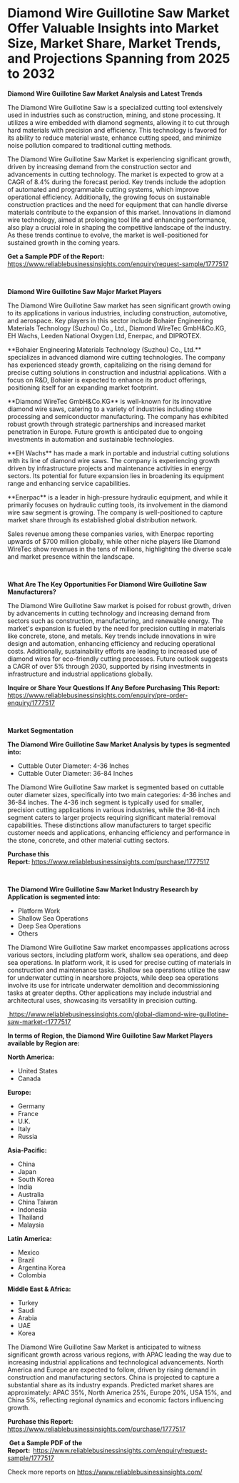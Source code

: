 <p><h1>Diamond Wire Guillotine Saw Market Offer Valuable Insights into Market Size, Market Share, Market Trends, and Projections Spanning from 2025 to 2032</h1></p><p><strong>Diamond Wire Guillotine Saw Market Analysis and Latest Trends</strong></p>
<p><p>The Diamond Wire Guillotine Saw is a specialized cutting tool extensively used in industries such as construction, mining, and stone processing. It utilizes a wire embedded with diamond segments, allowing it to cut through hard materials with precision and efficiency. This technology is favored for its ability to reduce material waste, enhance cutting speed, and minimize noise pollution compared to traditional cutting methods.</p><p>The Diamond Wire Guillotine Saw Market is experiencing significant growth, driven by increasing demand from the construction sector and advancements in cutting technology. The market is expected to grow at a CAGR of 8.4% during the forecast period. Key trends include the adoption of automated and programmable cutting systems, which improve operational efficiency. Additionally, the growing focus on sustainable construction practices and the need for equipment that can handle diverse materials contribute to the expansion of this market. Innovations in diamond wire technology, aimed at prolonging tool life and enhancing performance, also play a crucial role in shaping the competitive landscape of the industry. As these trends continue to evolve, the market is well-positioned for sustained growth in the coming years.</p></p>
<p><strong>Get a Sample PDF of the Report:&nbsp;</strong> <a href="https://www.reliablebusinessinsights.com/enquiry/request-sample/1777517?utm_campaign=2286&utm_medium=2&utm_source=Github&utm_content=ia&utm_term=18022025&utm_id=diamond-wire-guillotine-saw">https://www.reliablebusinessinsights.com/enquiry/request-sample/1777517</a></p>
<p>&nbsp;</p>
<p><strong>Diamond Wire Guillotine Saw Major Market Players</strong></p>
<p><p>The Diamond Wire Guillotine Saw market has seen significant growth owing to its applications in various industries, including construction, automotive, and aerospace. Key players in this sector include Bohaier Engineering Materials Technology (Suzhou) Co., Ltd., Diamond WireTec GmbH&Co.KG, EH Wachs, Leeden National Oxygen Ltd, Enerpac, and DIPROTEX.</p><p>**Bohaier Engineering Materials Technology (Suzhou) Co., Ltd.** specializes in advanced diamond wire cutting technologies. The company has experienced steady growth, capitalizing on the rising demand for precise cutting solutions in construction and industrial applications. With a focus on R&D, Bohaier is expected to enhance its product offerings, positioning itself for an expanding market footprint.</p><p>**Diamond WireTec GmbH&Co.KG** is well-known for its innovative diamond wire saws, catering to a variety of industries including stone processing and semiconductor manufacturing. The company has exhibited robust growth through strategic partnerships and increased market penetration in Europe. Future growth is anticipated due to ongoing investments in automation and sustainable technologies.</p><p>**EH Wachs** has made a mark in portable and industrial cutting solutions with its line of diamond wire saws. The company is experiencing growth driven by infrastructure projects and maintenance activities in energy sectors. Its potential for future expansion lies in broadening its equipment range and enhancing service capabilities.</p><p>**Enerpac** is a leader in high-pressure hydraulic equipment, and while it primarily focuses on hydraulic cutting tools, its involvement in the diamond wire saw segment is growing. The company is well-positioned to capture market share through its established global distribution network.</p><p>Sales revenue among these companies varies, with Enerpac reporting upwards of $700 million globally, while other niche players like Diamond WireTec show revenues in the tens of millions, highlighting the diverse scale and market presence within the landscape.</p></p>
<p>&nbsp;</p>
<p><strong>What Are The Key Opportunities For Diamond Wire Guillotine Saw Manufacturers?</strong></p>
<p><p>The Diamond Wire Guillotine Saw market is poised for robust growth, driven by advancements in cutting technology and increasing demand from sectors such as construction, manufacturing, and renewable energy. The market's expansion is fueled by the need for precision cutting in materials like concrete, stone, and metals. Key trends include innovations in wire design and automation, enhancing efficiency and reducing operational costs. Additionally, sustainability efforts are leading to increased use of diamond wires for eco-friendly cutting processes. Future outlook suggests a CAGR of over 5% through 2030, supported by rising investments in infrastructure and industrial applications globally.</p></p>
<p><strong>Inquire or Share Your Questions If Any Before Purchasing This Report:</strong> <a href="https://www.reliablebusinessinsights.com/enquiry/pre-order-enquiry/1777517?utm_campaign=2286&utm_medium=2&utm_source=Github&utm_content=ia&utm_term=18022025&utm_id=diamond-wire-guillotine-saw">https://www.reliablebusinessinsights.com/enquiry/pre-order-enquiry/1777517</a></p>
<p>&nbsp;</p>
<p><strong>Market Segmentation</strong></p>
<p><strong>The Diamond Wire Guillotine Saw Market Analysis by types is segmented into:</strong></p>
<p><ul><li>Cuttable Outer Diameter: 4-36 Inches</li><li>Cuttable Outer Diameter: 36-84 Inches</li></ul></p>
<p><p>The Diamond Wire Guillotine Saw market is segmented based on cuttable outer diameter sizes, specifically into two main categories: 4-36 inches and 36-84 inches. The 4-36 inch segment is typically used for smaller, precision cutting applications in various industries, while the 36-84 inch segment caters to larger projects requiring significant material removal capabilities. These distinctions allow manufacturers to target specific customer needs and applications, enhancing efficiency and performance in the stone, concrete, and other material cutting sectors.</p></p>
<p><strong>Purchase this Report:&nbsp;</strong><a href="https://www.reliablebusinessinsights.com/purchase/1777517?utm_campaign=2286&utm_medium=2&utm_source=Github&utm_content=ia&utm_term=18022025&utm_id=diamond-wire-guillotine-saw">https://www.reliablebusinessinsights.com/purchase/1777517</a></p>
<p>&nbsp;</p>
<p><strong>The Diamond Wire Guillotine Saw Market Industry Research by Application is segmented into:</strong></p>
<p><ul><li>Platform Work</li><li>Shallow Sea Operations</li><li>Deep Sea Operations</li><li>Others</li></ul></p>
<p><p>The Diamond Wire Guillotine Saw market encompasses applications across various sectors, including platform work, shallow sea operations, and deep sea operations. In platform work, it is used for precise cutting of materials in construction and maintenance tasks. Shallow sea operations utilize the saw for underwater cutting in nearshore projects, while deep sea operations involve its use for intricate underwater demolition and decommissioning tasks at greater depths. Other applications may include industrial and architectural uses, showcasing its versatility in precision cutting.</p></p>
<p><a href="https://www.reliablebusinessinsights.com/global-diamond-wire-guillotine-saw-market-r1777517?utm_campaign=2286&utm_medium=2&utm_source=Github&utm_content=ia&utm_term=18022025&utm_id=diamond-wire-guillotine-saw">&nbsp;https://www.reliablebusinessinsights.com/global-diamond-wire-guillotine-saw-market-r1777517</a></p>
<p><strong>In terms of Region, the Diamond Wire Guillotine Saw Market Players available by Region are:</strong></p>
<p>
    <p> <strong> North America: </strong>
        <ul>
            <li>United States</li>
            <li>Canada</li>
        </ul>
        </p> 
    <p> <strong> Europe: </strong>
        <ul>
            <li>Germany</li>
            <li>France</li>
            <li>U.K.</li>
            <li>Italy</li>
            <li>Russia</li>
        </ul>
        </p> 
    <p> <strong> Asia-Pacific: </strong>
        <ul>
            <li>China</li>
            <li>Japan</li>
            <li>South Korea</li>
            <li>India</li>
            <li>Australia</li>
            <li>China Taiwan</li>
            <li>Indonesia</li>
            <li>Thailand</li>
            <li>Malaysia</li>
        </ul>
        </p> 
    <p> <strong> Latin America: </strong>
        <ul>
            <li>Mexico</li>
            <li>Brazil</li>
            <li>Argentina Korea</li>
            <li>Colombia</li>
        </ul>
        </p> 
    <p> <strong> Middle East & Africa: </strong>
        <ul>
            <li>Turkey</li>
            <li>Saudi</li>
            <li>Arabia</li>
            <li>UAE</li>
            <li>Korea</li>
        </ul>
    </p>
    </p>
<p><p>The Diamond Wire Guillotine Saw Market is anticipated to witness significant growth across various regions, with APAC leading the way due to increasing industrial applications and technological advancements. North America and Europe are expected to follow, driven by rising demand in construction and manufacturing sectors. China is projected to capture a substantial share as its industry expands. Predicted market shares are approximately: APAC 35%, North America 25%, Europe 20%, USA 15%, and China 5%, reflecting regional dynamics and economic factors influencing growth.</p></p>
<p><strong>Purchase this Report: </strong><a href="https://www.reliablebusinessinsights.com/purchase/1777517?utm_campaign=2286&utm_medium=2&utm_source=Github&utm_content=ia&utm_term=18022025&utm_id=diamond-wire-guillotine-saw">https://www.reliablebusinessinsights.com/purchase/1777517</a></p>
<p>&nbsp;<strong>Get a Sample PDF of the Report:&nbsp;&nbsp;</strong><a href="https://www.reliablebusinessinsights.com/enquiry/request-sample/1777517?utm_campaign=2286&utm_medium=2&utm_source=Github&utm_content=ia&utm_term=18022025&utm_id=diamond-wire-guillotine-saw">https://www.reliablebusinessinsights.com/enquiry/request-sample/1777517</a></p>
<p><strong></strong></p>
<p>Check more reports on <a href="https://www.reliablebusinessinsights.com/?utm_campaign=2286&utm_medium=2&utm_source=Github&utm_content=ia&utm_term=18022025&utm_id=diamond-wire-guillotine-saw">https://www.reliablebusinessinsights.com/</a></p>